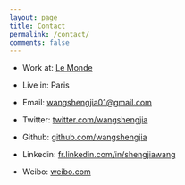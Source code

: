 ```yaml
---
layout: page
title: Contact
permalink: /contact/
comments: false
---
```


- Work at: [Le Monde](www.lemonde.fr)
- Live in: Paris
- Email: wangshengjia01@gmail.com

- Twitter: [twitter.com/wangshengjia](twitter.com/wangshengjia)
- Github: [github.com/wangshengjia](github.com/wangshengjia)
- Linkedin: [fr.linkedin.com/in/shengjiawang](fr.linkedin.com/in/shengjiawang)
- Weibo: [weibo.com](http://www.weibo.com/1739447693/profile?topnav=1&wvr=6&is_all=1)
